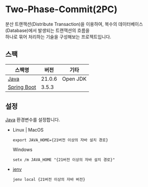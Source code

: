 # Two-Phase-Commit(2PC)

분산 트랜잭션(Distribute Transaction)을 이용하여, 복수의 데이터베이스(Database)에서 발생되는 트랜잭션의 흐름을  
하나로 묶어 처리하는 기술을 구성해보는 프로젝트입니다.

## 스팩
| 스팩명           | 버전     | 기타       |
|---------------|--------|----------|
| [Java]        | 21.0.6 | Open JDK |
| [Spring Boot] | 3.5.3  |          |

## 설정

[Java] 환경변수를 설정합니다.

- Linux | MacOS
  ```text
  export JAVA_HOME={21버전 이상의 자바 설치 경로}
  ```

  Windows
  ```text
  setx /m JAVA_HOME "{21버전 이상의 자바 설치 경로}"
  ```
- [jenv](https://github.com/jenv/jenv)
  ```text
  jenv local {21버전 이상의 자바 버전}
  ```
  
[Java]: https://openjdk.org/ 'Open JDK main page'
[Spring Boot]: https://docs.spring.io/ 'Spring Boot Framework main page'